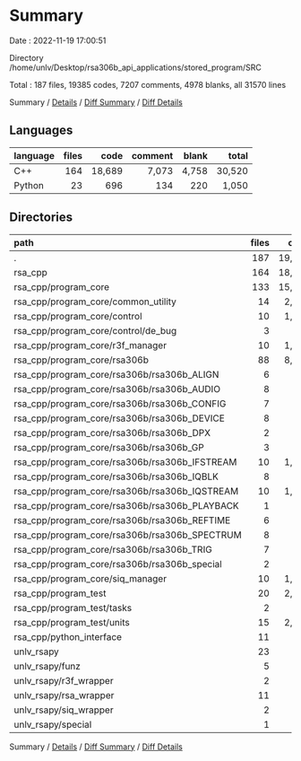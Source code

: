 # Summary

Date : 2022-11-19 17:00:51

Directory /home/unlv/Desktop/rsa306b_api_applications/stored_program/SRC

Total : 187 files,  19385 codes, 7207 comments, 4978 blanks, all 31570 lines

Summary / [Details](details.md) / [Diff Summary](diff.md) / [Diff Details](diff-details.md)

## Languages
| language | files | code | comment | blank | total |
| :--- | ---: | ---: | ---: | ---: | ---: |
| C++ | 164 | 18,689 | 7,073 | 4,758 | 30,520 |
| Python | 23 | 696 | 134 | 220 | 1,050 |

## Directories
| path | files | code | comment | blank | total |
| :--- | ---: | ---: | ---: | ---: | ---: |
| . | 187 | 19,385 | 7,207 | 4,978 | 31,570 |
| rsa_cpp | 164 | 18,689 | 7,073 | 4,758 | 30,520 |
| rsa_cpp/program_core | 133 | 15,797 | 6,371 | 3,928 | 26,096 |
| rsa_cpp/program_core/common_utility | 14 | 2,209 | 677 | 467 | 3,353 |
| rsa_cpp/program_core/control | 10 | 1,401 | 331 | 302 | 2,034 |
| rsa_cpp/program_core/control/de_bug | 3 | 156 | 54 | 51 | 261 |
| rsa_cpp/program_core/r3f_manager | 10 | 1,200 | 270 | 207 | 1,677 |
| rsa_cpp/program_core/rsa306b | 88 | 8,980 | 4,775 | 2,683 | 16,438 |
| rsa_cpp/program_core/rsa306b/rsa306b_ALIGN | 6 | 188 | 136 | 95 | 419 |
| rsa_cpp/program_core/rsa306b/rsa306b_AUDIO | 8 | 674 | 317 | 214 | 1,205 |
| rsa_cpp/program_core/rsa306b/rsa306b_CONFIG | 7 | 462 | 239 | 161 | 862 |
| rsa_cpp/program_core/rsa306b/rsa306b_DEVICE | 8 | 626 | 377 | 224 | 1,227 |
| rsa_cpp/program_core/rsa306b/rsa306b_DPX | 2 | 252 | 405 | 128 | 785 |
| rsa_cpp/program_core/rsa306b/rsa306b_GP | 3 | 196 | 120 | 85 | 401 |
| rsa_cpp/program_core/rsa306b/rsa306b_IFSTREAM | 10 | 1,316 | 586 | 393 | 2,295 |
| rsa_cpp/program_core/rsa306b/rsa306b_IQBLK | 8 | 827 | 353 | 256 | 1,436 |
| rsa_cpp/program_core/rsa306b/rsa306b_IQSTREAM | 10 | 1,426 | 680 | 385 | 2,491 |
| rsa_cpp/program_core/rsa306b/rsa306b_PLAYBACK | 1 | 27 | 41 | 26 | 94 |
| rsa_cpp/program_core/rsa306b/rsa306b_REFTIME | 6 | 453 | 245 | 165 | 863 |
| rsa_cpp/program_core/rsa306b/rsa306b_SPECTRUM | 8 | 987 | 394 | 255 | 1,636 |
| rsa_cpp/program_core/rsa306b/rsa306b_TRIG | 7 | 593 | 259 | 182 | 1,034 |
| rsa_cpp/program_core/rsa306b/rsa306b_special | 2 | 509 | 55 | 46 | 610 |
| rsa_cpp/program_core/siq_manager | 10 | 1,837 | 271 | 242 | 2,350 |
| rsa_cpp/program_test | 20 | 2,224 | 555 | 637 | 3,416 |
| rsa_cpp/program_test/tasks | 2 | 118 | 28 | 28 | 174 |
| rsa_cpp/program_test/units | 15 | 2,018 | 484 | 557 | 3,059 |
| rsa_cpp/python_interface | 11 | 668 | 147 | 193 | 1,008 |
| unlv_rsapy | 23 | 696 | 134 | 220 | 1,050 |
| unlv_rsapy/funz | 5 | 228 | 40 | 55 | 323 |
| unlv_rsapy/r3f_wrapper | 2 | 28 | 8 | 15 | 51 |
| unlv_rsapy/rsa_wrapper | 11 | 290 | 51 | 102 | 443 |
| unlv_rsapy/siq_wrapper | 2 | 15 | 8 | 13 | 36 |
| unlv_rsapy/special | 1 | 53 | 5 | 7 | 65 |

Summary / [Details](details.md) / [Diff Summary](diff.md) / [Diff Details](diff-details.md)